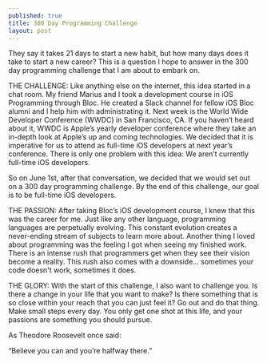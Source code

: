 ```yaml
---
published: true
title: 300 Day Programming Challenge
layout: post
---
```

They say it takes 21 days to start a new habit, but how many days does it take to start a new career? This is a question I hope to answer in the 300 day programming challenge that I am about to embark on.

THE CHALLENGE:
Like anything else on the internet, this idea started in a chat room. My friend Marius and I took a development course in iOS Programming through Bloc. He created a Slack channel for fellow iOS Bloc alumni and I help him with administrating it. Next week is the World Wide Developer Conference (WWDC) in San Francisco, CA. If you haven’t heard about it, WWDC is Apple’s yearly developer conference where they take an in-depth look at Apple’s up and coming technologies. We decided that it is imperative for us to attend as full-time iOS developers at next year’s conference. There is only one problem with this idea: We aren’t currently full-time iOS developers.

So on June 1st, after that conversation, we decided that we would set out on a 300 day programming challenge. By the end of this challenge, our goal is to be full-time iOS developers.

THE PASSION:
After taking Bloc’s iOS development course, I knew that this was the career for me. Just like any other language, programming languages are perpetually evolving. This constant evolution creates a never-ending stream of subjects to learn more about. Another thing I loved about programming was the feeling I got when seeing my finished work. There is an intense rush that programmers get when they see their vision become a reality. This rush also comes with a downside… sometimes your code doesn't work, sometimes it does.

THE GLORY:
With the start of this challenge, I also want to challenge you. Is there a change in your life that you want to make? Is there something that is so close within your reach that you can just feel it? Go out and do that thing. Make small steps every day. You only get one shot at this life, and your passions are something you should pursue.

As Theodore Roosevelt once said:

“Believe you can and you’re halfway there.”